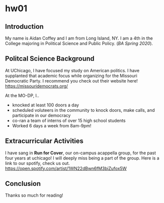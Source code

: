 # hw01

## Introduction

My name is Aidan Coffey and I am from Long Island, NY. I am a 4th in the College majoring in Political Science and Public Policy. (*BA Spring 2020*). 

## Politcal Science Background

At UChicago, I have focused my study on American politics. I have supplanted that academic focus while organizing for the Missouri Democratic Party. I recommend you check out their website here! <https://missouridemocrats.org/>

At the MO-DP, I..
* knocked at least 100 doors a day
* scheduled voluteers in the community to knock doors, make calls, and participate in our democracy
* co-ran a team of interns of over 15 high school students
* Worked 6 days a week from 8am-9pm!

## Extracurricular Activities 

I have sang in **Run for Cover**, our on-campus acappella group, for the past four years at uchicago! I will deeply miss being a part of the group. Here is a link to our spotify, check us out. <https://open.spotify.com/artist/1WN22dBwn6fM3biZufox5W>

## Conclusion

Thanks so much for reading!
